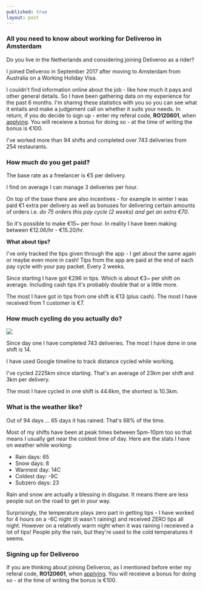 ```yaml
---
published: true
layout: post
---
```

### All you need to know about working for Deliveroo in Amsterdam

Do you live in the Netherlands and considering joining Deliveroo as a rider?

I joined Deliveroo in September 2017 after moving to Amsterdam from Australia on a Working Holiday Visa.

I couldn't find information online about the job - like how much it pays and other general details. So I have been gathering data on my experience for the past 6 months. I'm sharing these statistics with you so you can see what it entails and make a judgement call on whether it suits your needs. In return, if you do decide to sign up - enter my referal code, **RO120601**, when [applying](http://roo.it/RO120601 "Apply here"). You will receieve a bonus for doing so - at the time of writing the bonus is €100.

I've worked more than 94 shifts and completed over 743 deliveries from 254 restaurants.

### How much do you get paid?

The base rate as a freelancer is €5 per delivery.

I find on average I can manage 3 deliveries per hour.

On top of the base there are also incentives - for example in winter I was paid €1 extra per delivery as well as bonuses for delivering certain amounts of orders i.e. _do 75 orders this pay cycle (2 weeks) and get an extra €70_.

So it's possible to make €15~ per hour. In reality I have been making between €12.06/hr - €15.20/hr.

**What about tips?**

I've only tracked the tips given through the app - I get about the same again or maybe even more in cash! Tips from the app are paid at the end of each pay cycle with your pay packet. Every 2 weeks.

Since starting I have got €296 in tips. Which is about €3~ per shift on average. Including cash tips it's probably double that or a little more.

The most I have got in tips from one shift is €13 (plus cash). The most I have received from 1 customer is €7.

### How much cycling do you actually do?

![]({{stats}}/https://i.imgur.com/VyOAIeQ.jpg)

Since day one I have completed 743 deliveries. The most I have done in one shift is 14.

I have used Google timeline to track distance cycled while working.

I've cycled 2225km since starting. That's an average of 23km per shift and 3km per delivery.

The most I have cycled in one shift is 44.6km, the shortest is 10.3km.

### What is the weather like?

Out of 94 days ... 65 days it has rained. That's 68% of the time.

Most of my shifts have been at peak times between 5pm-10pm too so that means I usually get near the coldest time of day. Here are the stats I have on weather while working:

- Rain days:	65
- Snow days:	8
- Warmest day:	14C
- Coldest day:	-9C
- Subzero days:	23

Rain and snow are actually a blessing in disguise. It means there are less people out on the road to get in your way.

Surprisingly, the temperature plays zero part in getting tips - I have worked for 4 hours on a -6C night (it wasn't raining) and received ZERO tips all night. However on a relatively warm night when it was raining I receieved a lot of tips! People pity the rain, but they're used to the cold temperatures it seems.

### Signing up for Deliveroo

If you are thinking about joining Deliveroo, as I mentioned before enter my referal code, **RO120601**, when [applying](http://roo.it/RO120601 "Apply here"). You will receieve a bonus for doing so - at the time of writing the bonus is €100.